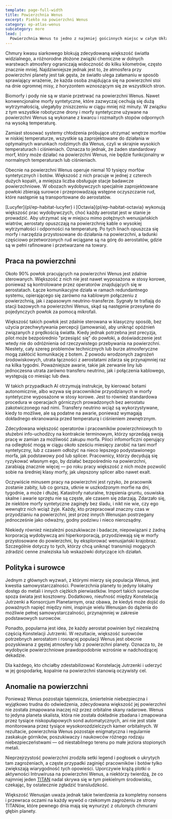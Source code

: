 ```yaml
---
template: page-full-width
title: Powierzchnia Wenus
excerpt: Piekło na powierzchni Wenus
category: ep-atlas-wenus
subcategory: more
lead: |
  Powierzchnia Wenus to jedno z najmniej gościnnych miejsc w całym Układzie Słonecznym. Temperatury sięgają 500°C, a ciśnienie atmosferyczne wynosi prawie 100 razy tyle co na Ziemi. W takich warunkach ołów pozostaje w stanie ciekłym, a temperatury są wystarczająco wysokie, by osłabiać większość konwencjonalnych stopów metali.
---
```

Chmury kwasu siarkowego blokują zdecydowaną większość światła widzialnego, a różnorodne złożone związki chemiczne w dolnych warstwach atmosfery ograniczają widoczność do kilku kilometrów, często znacznie mniej. Najdziwniejsze jednak jest to, że atmosfera przy powierzchni planety jest tak gęsta, że światło ulega załamaniu w sposób sprawiający wrażenie, że każda osoba znajdująca się na powierzchni stoi na dnie ogromnej misy, z horyzontem wznoszącym się ze wszystkich stron.

Biomorfy i pody nie są w stanie przetrwać na powierzchni Wenus. Nawet konwencjonalne morfy syntetyczne, które zazwyczaj cechują się dużą wytrzymałością, ulegałyby zniszczeniu w ciągu mniej niż minuty. W związku z tym wszystkie robotyczne drony i morfy syntetyczne używane na powierzchni Wenus są wykonane z kwarcu i rozmaitych stopów odpornych na wysoką temperaturę.

Zamiast stosować systemy chłodzenia próbujące utrzymać wnętrze morfów w niskiej temperaturze, wszystkie są zaprojektowane do działania w optymalnych warunkach rodzimych dla Wenus, czyli w skrajnie wysokich temperaturach i ciśnieniach. Oznacza to jednak, że żaden standardowy morf, który może działać na powierzchni Wenus, nie będzie funkcjonalny w normalnych temperaturach lub ciśnieniach.

Obecnie na powierzchni Wenus operuje niemal 10 tysięcy morfów syntetycznych i botów. Większość z nich pracuje w jednej z czterech dużych kopalń, a mniejsza liczba obsługuje stacje badawcze powierzchniowe. W obozach wydobywczych specjalnie zaprojektowane powłoki zbierają surowce i przeprowadzają wstępne oczyszczanie rud, które następnie są transportowane do aerostatów.

[Lucyfer]{pl/ep-habitat-lucyfer} i [Octavia]{pl/ep-habitat-octavia} wykonują większość prac wydobywczych, choć każdy aerostat jest w stanie je prowadzić. Aby utrzymać się w miejscu mimo potężnych wenusjańskich wiatrów, aerostaty opuszczają na powierzchnię kable o wysokiej wytrzymałości i odporności na temperaturę. Po tych linach opuszcza się morfy i narzędzia przystosowane do działania na powierzchni, a ładunki częściowo przetworzonych rud wciągane są na górę do aerostatów, gdzie są w pełni rafinowane i przetwarzane na towary.

## Praca na powierzchni

Około 90% powłok pracujących na powierzchni Wenus jest zdalnie sterowanych. Większość z nich nie jest nawet wyposażona w stosy korowe, ponieważ są kontrolowane przez operatorów znajdujących się w aerostatach. Łącze komunikacyjne działa w ramach redundantnego systemu, opierającego się zarówno na kablowym połączeniu z powierzchnią, jak i zapasowym neutrino-transferze. Sygnały te trafiają do stacji bazowych na powierzchni Wenus, skąd są następnie przesyłane do pojedynczych powłok za pomocą mikrofali.

Większość takich powłok jest zdalnie sterowana w klasyczny sposób, bez użycia przechwytywania percepcji (jamowania), aby uniknąć opóźnień związanych z prędkością światła. Kiedy jednak potrzebna jest precyzja, pilot może bezpośrednio "przesiąść się" do powłoki, a doświadczenie jest wtedy nie do odróżnienia od rzeczywistego przebywania na powierzchni. Niestety, cały szereg problemów technicznych lub burze atmosferyczne mogą zakłócić komunikację z botem. Z powodu wrodzonych zagrożeń środowiskowych, utrata łączności z aerostatami zdarza się przynajmniej raz na kilka tygodni. Poważniejsze awarie, takie jak zerwanie liny lub jednoczesna utrata zarówno transferu neutrino, jak i połączenia kablowego, występują co miesiąc lub dwa.

W takich przypadkach AI otrzymują instrukcje, by kierować botami autonomicznie, albo wzywa się pracowników przyodzianych w morfy syntetyczne wyposażone w stosy korowe. Jest to również standardowa procedura w operacjach górniczych prowadzonych bez aerostatu zakotwiczonego nad nimi. Transfery neutrino wciąż są wykorzystywane, kiedy to możliwe, ale są podatne na awarie, ponieważ wymagają dokładnego ekranowania przed temperaturą i ciśnieniem zewnętrznym.

Zdecydowana większość operatorów i pracowników powierzchniowych to służebni info-uchodźcy na kontrakcie terminowym, którzy sprzedają swoją pracę w zamian za możliwość zakupu morfa. Piloci infomorficzni operujący na odległość mogą w ciągu około sześciu miesięcy zarobić na tani morf syntetyczny, lub z czasem odłożyć na nieco lepszego podystawionego morfa, jak podstawowy pod lub splicer. Pracownicy, którzy decydują się ryzykować własnym ego, by działać bezpośrednio na powierzchni, zarabiają znacznie więcej — po roku pracy większość z nich może pozwolić sobie na średniej klasy morfy, jak ulepszony splicer albo nawet exalt.

Oczywiście minusem pracy na powierzchni jest ryzyko, że pracownik zostanie zabity, lub co gorsza, utknie w uszkodzonym morfie na dni, tygodnie, a może i dłużej. Katastrofy naturalne, trzęsienia gruntu, osuwiska skalne i awarie sprzętu nie są częste, ale czasem się zdarzają. Zdarzało się, że niektóre morfy syntetyczne zaginęły bez śladu, i nikt nie wie, czy ego wewnątrz nich wciąż żyje. Każdy, kto przepracował znaczny czas w przyodzianiu na powierzchni, jest przez innych Wenusjan postrzegany jednocześnie jako odważny, godny podziwu i nieco nierozsądny.

Niekiedy również niezależni poszukiwacze i badacze, niepowiązani z żadną korporacją wydobywczą ani hiperkorporacją, przyodziewają się w morfy przystosowane do powierzchni, by eksplorować wenusjański krajobraz. Szczególnie dotyczy to tych, którzy chcą uniknąć transmisji mogących zdradzić cenne znaleziska lub wskazówki dotyczące ich działań.

## Polityka i surowce
Jednym z głównych wyzwań, z którymi mierzy się populacja Wenus, jest kwestia samowystarczalności. Powierzchnia planety to jedyny lokalny dostęp do metali i innych ciężkich pierwiastków. Import takich surowców spoza świata jest kosztowny. Dodatkowo, nieufność między Konstelacją Jutrzenki a Konsorcjum Planetarnym, oraz obawa, że kiedyś może dojść do poważnych napięć między nimi, inspiruje wielu Wenusjan do dążenia do możliwie pełnej samowystarczalności, przynajmniej w zakresie podstawowych surowców.

Ponadto, popularna jest idea, że każdy aerostat powinien być niezależną częścią Konstelacji Jutrzenki. W rezultacie, większość surowców potrzebnych aerostatom i rosnącej populacji Wenus jest obecnie pozyskiwana z gęstej atmosfery lub z powierzchni planety. Oznacza to, że wydobycie powierzchniowe prawdopodobnie wzrośnie w nadchodzącej dekadzie.

Dla każdego, kto chciałby zdestabilizować Konstelację Jutrzenki i uderzyć w jej gospodarkę, kopalnie na powierzchni stanowią oczywisty cel.

## Anomalie na powierzchni

Ponieważ Wenus pozostaje tajemnicza, śmiertelnie niebezpieczna i wyjątkowo trudna do odwiedzenia, zdecydowana większość jej powierzchni nie została zmapowana inaczej niż przez orbitalne skany radarowe. Wenus to jedyna planeta skalista, która nie została dokładnie zbadana i zmapowana przez tysiące niskopułapowych sond automatycznych, ani nie jest stale monitorowana przez tysiące wysokorozdzielczych kamer orbitalnych. W rezultacie, powierzchnia Wenus pozostaje enigmatyczna i regularnie zaskakuje górników, poszukiwaczy i naukowców różnego rodzaju niebezpieczeństwami — od niestabilnego terenu po małe jeziora stopionych metali.

Nieprzejrzystość powierzchni zrodziła setki legend i pogłosek o ukrytych tam zagrożeniach, a częste przypadki zaginięć pracowników i botów tylko zwiększają wiarygodność tych opowieści. Uporczywie krążą plotki o aktywności Intruwirusa na powierzchni Wenus, a niektórzy twierdzą, że co najmniej jeden [TITAN](#) nadal skrywa się w tym piekielnym środowisku, czekając, by ostatecznie zgładzić transludzkość.

Większość Wenusjan uważa jednak takie twierdzenia za kompletny nonsens i przewraca oczami na każdy wywód o rzekomym zagrożeniu ze strony TITANów, które pewnego dnia mają się wynurzyć z otulonych chmurami głębin planety.
